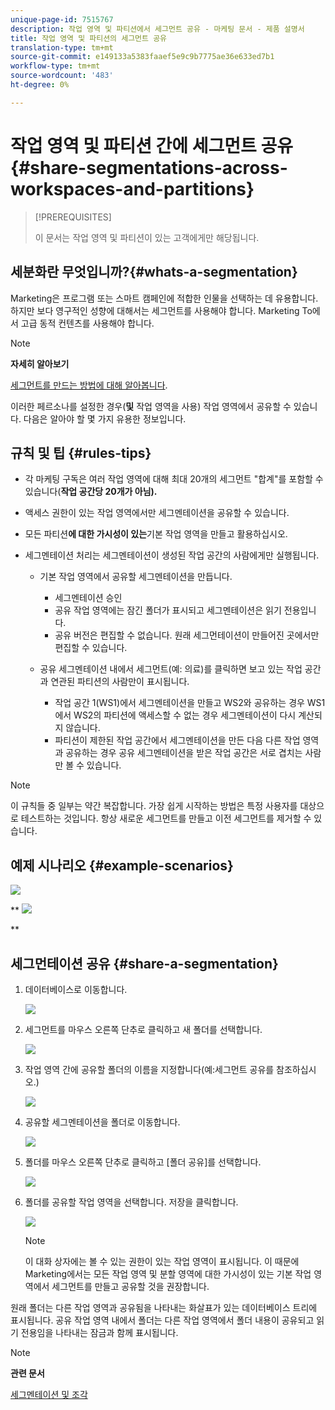```yaml
---
unique-page-id: 7515767
description: 작업 영역 및 파티션에서 세그먼트 공유 - 마케팅 문서 - 제품 설명서
title: 작업 영역 및 파티션의 세그먼트 공유
translation-type: tm+mt
source-git-commit: e149133a5383faaef5e9c9b7775ae36e633ed7b1
workflow-type: tm+mt
source-wordcount: '483'
ht-degree: 0%

---
```



# 작업 영역 및 파티션 간에 세그먼트 공유 {#share-segmentations-across-workspaces-and-partitions}

>[!PREREQUISITES]
>
>이 문서는 작업 영역 및 파티션이 있는 고객에게만 해당됩니다.

## 세분화란 무엇입니까?{#whats-a-segmentation}

Marketing은 프로그램 또는 스마트 캠페인에 적합한 인물을 선택하는 데 유용합니다. 하지만 보다 영구적인 성향에 대해서는 세그먼트를 사용해야 합니다. Marketing To에서 고급 동적 컨텐츠를 사용해야 합니다.

>[!NOTE]
>
>**자세히 알아보기**
>
>[세그먼트를 만드는 방법에 대해 알아봅니다](../../../product-docs/personalization/segmentation-and-snippets/segmentation/create-a-segmentation.md).

이러한 페르소나를 설정한 경우(**및** 작업 영역을 사용) 작업 영역에서 공유할 수 있습니다. 다음은 알아야 할 몇 가지 유용한 정보입니다.

## 규칙 및 팁 {#rules-tips}

* 각 마케팅 구독은 여러 작업 영역에 대해 최대 20개의 세그먼트 &quot;합계&quot;를 포함할 수 있습니다(**작업 공간당 20개가 아님).**
* 액세스 권한이 있는 작업 영역에서만 세그멘테이션을 공유할 수 있습니다.
* 모든 파티션&#x200B;**에 대한 가시성이 있는**&#x200B;기본 작업 영역을 만들고 활용하십시오.

* 세그멘테이션 처리는 세그멘테이션이 생성된 작업 공간의 사람에게만 실행됩니다.

   * 기본 작업 영역에서 공유할 세그멘테이션을 만듭니다.

      * 세그멘테이션 승인
      * 공유 작업 영역에는 잠긴 폴더가 표시되고 세그멘테이션은 읽기 전용입니다.
      * 공유 버전은 편집할 수 없습니다. 원래 세그먼테이션이 만들어진 곳에서만 편집할 수 있습니다.
   * 공유 세그멘테이션 내에서 세그먼트(예: 의료)를 클릭하면 보고 있는 작업 공간과 연관된 파티션의 사람만이 표시됩니다.

      * 작업 공간 1(WS1)에서 세그멘테이션을 만들고 WS2와 공유하는 경우 WS1에서 WS2의 파티션에 액세스할 수 없는 경우 세그멘테이션이 다시 계산되지 않습니다.
      * 파티션이 제한된 작업 공간에서 세그멘테이션을 만든 다음 다른 작업 영역과 공유하는 경우 공유 세그멘테이션을 받은 작업 공간은 서로 겹치는 사람만 볼 수 있습니다.


>[!NOTE]
>
>이 규칙들 중 일부는 약간 복잡합니다. 가장 쉽게 시작하는 방법은 특정 사용자를 대상으로 테스트하는 것입니다. 항상 새로운 세그먼트를 만들고 이전 세그먼트를 제거할 수 있습니다.

## 예제 시나리오 {#example-scenarios}

![](assets/image2015-5-27-16-3a26-3a25.png)

** ![](assets/image2015-5-27-16-3a26-3a48.png)

**

## 세그먼테이션 공유 {#share-a-segmentation}

1. 데이터베이스로 이동합니다.

   ![](assets/image2017-3-29-8-3a15-3a40.png)

1. 세그먼트를 마우스 오른쪽 단추로 클릭하고 새 폴더를 선택합니다.

   ![](assets/image2017-3-29-8-3a40-3a31.png)

1. 작업 영역 간에 공유할 폴더의 이름을 지정합니다(예:세그먼트 공유를 참조하십시오.)

   ![](assets/image2017-3-29-8-3a40-3a45.png)

1. 공유할 세그멘테이션을 폴더로 이동합니다.

   ![](assets/image2017-3-29-8-3a41-3a3.png)

1. 폴더를 마우스 오른쪽 단추로 클릭하고 [폴더 공유]를 선택합니다.

   ![](assets/image2017-3-29-8-3a41-3a19.png)

1. 폴더를 공유할 작업 영역을 선택합니다. 저장을 클릭합니다.

   ![](assets/image2015-5-27-11-3a6-3a40.png)

   >[!NOTE]
   >
   >이 대화 상자에는 볼 수 있는 권한이 있는 작업 영역이 표시됩니다. 이 때문에 Marketing에서는 모든 작업 영역 및 분할 영역에 대한 가시성이 있는 기본 작업 영역에서 세그먼트를 만들고 공유할 것을 권장합니다.

원래 폴더는 다른 작업 영역과 공유됨을 나타내는 화살표가 있는 데이터베이스 트리에 표시됩니다. 공유 작업 영역 내에서 폴더는 다른 작업 영역에서 폴더 내용이 공유되고 읽기 전용임을 나타내는 잠금과 함께 표시됩니다.

>[!NOTE]
>
>**관련 문서**
>
>[세그멘테이션 및 조각](http://docs.marketo.com/display/docs/segmentation+and+snippets)

